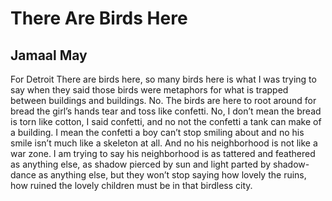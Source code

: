 # There Are Birds Here
## Jamaal May
For Detroit
There are birds here,
so many birds here
is what I was trying to say
when they said those birds were metaphors
for what is trapped
between buildings
and buildings. No.
The birds are here
to root around for bread
the girl’s hands tear
and toss like confetti. No,
I don’t mean the bread is torn like cotton,
I said confetti, and no
not the confetti
a tank can make of a building.
I mean the confetti
a boy can’t stop smiling about
and no his smile isn’t much
like a skeleton at all. And no
his neighborhood is not like a war zone.
I am trying to say
his neighborhood
is as tattered and feathered
as anything else,
as shadow pierced by sun
and light parted
by shadow-dance as anything else,
but they won’t stop saying
how lovely the ruins,
how ruined the lovely
children must be in that birdless city.
